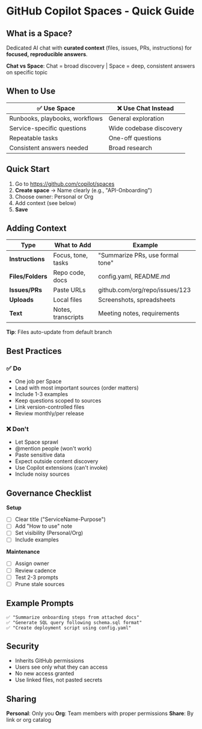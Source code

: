 # GitHub Copilot Spaces - Quick Guide

## What is a Space?

Dedicated AI chat with **curated context** (files, issues, PRs, instructions) for **focused, reproducible answers**.

**Chat vs Space**: Chat = broad discovery | Space = deep, consistent answers on specific topic

## When to Use

| ✅ Use Space | ❌ Use Chat Instead |
|-------------|-------------------|
| Runbooks, playbooks, workflows | General exploration |
| Service-specific questions | Wide codebase discovery |
| Repeatable tasks | One-off questions |
| Consistent answers needed | Broad research |

## Quick Start

1. Go to https://github.com/copilot/spaces
2. **Create space** → Name clearly (e.g., "API-Onboarding")
3. Choose owner: Personal or Org
4. Add context (see below)
5. **Save**

## Adding Context

| Type | What to Add | Example |
|------|-------------|---------|
| **Instructions** | Focus, tone, tasks | "Summarize PRs, use formal tone" |
| **Files/Folders** | Repo code, docs | config.yaml, README.md |
| **Issues/PRs** | Paste URLs | github.com/org/repo/issues/123 |
| **Uploads** | Local files | Screenshots, spreadsheets |
| **Text** | Notes, transcripts | Meeting notes, requirements |

**Tip**: Files auto-update from default branch

## Best Practices

### ✅ Do
- One job per Space
- Lead with most important sources (order matters)
- Include 1-3 examples
- Keep questions scoped to sources
- Link version-controlled files
- Review monthly/per release

### ❌ Don't
- Let Space sprawl
- @mention people (won't work)
- Paste sensitive data
- Expect outside content discovery
- Use Copilot extensions (can't invoke)
- Include noisy sources

## Governance Checklist

**Setup**
- [ ] Clear title ("ServiceName-Purpose")
- [ ] Add "How to use" note
- [ ] Set visibility (Personal/Org)
- [ ] Include examples

**Maintenance**
- [ ] Assign owner
- [ ] Review cadence
- [ ] Test 2-3 prompts
- [ ] Prune stale sources

## Example Prompts

```
✅ "Summarize onboarding steps from attached docs"
✅ "Generate SQL query following schema.sql format"
✅ "Create deployment script using config.yaml"
```

## Security

- Inherits GitHub permissions
- Users see only what they can access
- No new access granted
- Use linked files, not pasted secrets

## Sharing

**Personal**: Only you
**Org**: Team members with proper permissions
**Share**: By link or org catalog

